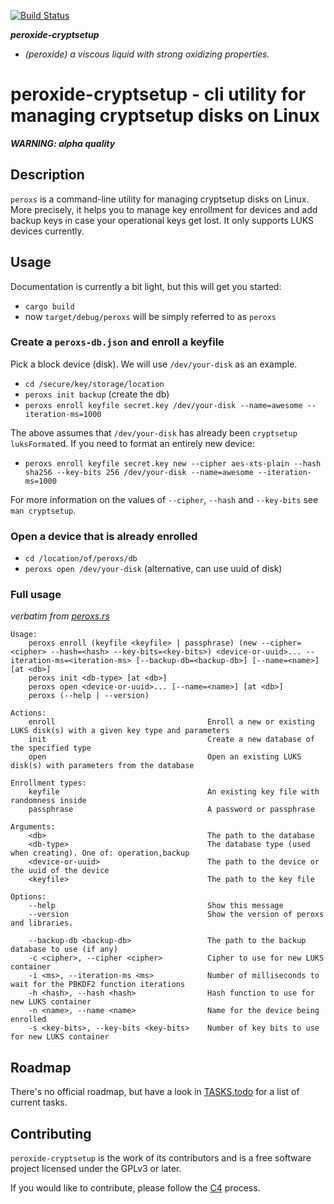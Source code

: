 [![Build Status](https://travis-ci.org/solidninja/peroxide-cryptsetup.png?branch=master)](https://travis-ci.org/solidninja/peroxide-cryptsetup)

_**peroxide-cryptsetup**_

* _(peroxide) a viscous liquid with strong oxidizing properties._

# peroxide-cryptsetup - cli utility for managing cryptsetup disks on Linux

_**WARNING: alpha quality**_

## Description

`peroxs` is a command-line utility for managing cryptsetup disks on Linux. More precisely,
it helps you to manage key enrollment for devices and add backup keys in case your operational keys get
lost. It only supports LUKS devices currently.

## Usage

Documentation is currently a bit light, but this will get you started:

 * `cargo build`
 * now `target/debug/peroxs` will be simply referred to as `peroxs`

### Create a `peroxs-db.json` and enroll a keyfile

Pick a block device (disk). We will use `/dev/your-disk` as an example.

 * `cd /secure/key/storage/location`
 * `peroxs init backup` (create the db)
 * `peroxs enroll keyfile secret.key /dev/your-disk --name=awesome --iteration-ms=1000`

The above assumes that `/dev/your-disk` has already been `cryptsetup luksFormat`ed. If you need to format
an entirely new device:

 * `peroxs enroll keyfile secret.key new --cipher aes-xts-plain --hash sha256 --key-bits 256 /dev/your-disk --name=awesome --iteration-ms=1000`

For more information on the values of `--cipher`, `--hash` and `--key-bits` see `man cryptsetup`.

### Open a device that is already enrolled

 * `cd /location/of/peroxs/db`
 * `peroxs open /dev/your-disk` (alternative, can use uuid of disk)

### Full usage

_verbatim from [peroxs.rs](src/bin/peroxs.rs)_

```
Usage:
    peroxs enroll (keyfile <keyfile> | passphrase) (new --cipher=<cipher> --hash=<hash> --key-bits=<key-bits>) <device-or-uuid>... --iteration-ms=<iteration-ms> [--backup-db=<backup-db>] [--name=<name>] [at <db>] 
    peroxs init <db-type> [at <db>]
    peroxs open <device-or-uuid>... [--name=<name>] [at <db>]
    peroxs (--help | --version)

Actions:
    enroll                                  Enroll a new or existing LUKS disk(s) with a given key type and parameters 
    init                                    Create a new database of the specified type
    open                                    Open an existing LUKS disk(s) with parameters from the database

Enrollment types:
    keyfile                                 An existing key file with randomness inside
    passphrase                              A password or passphrase

Arguments:
    <db>                                    The path to the database
    <db-type>                               The database type (used when creating). One of: operation,backup
    <device-or-uuid>                        The path to the device or the uuid of the device
    <keyfile>                               The path to the key file 

Options:
    --help                                  Show this message
    --version                               Show the version of peroxs and libraries.

    --backup-db <backup-db>                 The path to the backup database to use (if any)
    -c <cipher>, --cipher <cipher>          Cipher to use for new LUKS container
    -i <ms>, --iteration-ms <ms>            Number of milliseconds to wait for the PBKDF2 function iterations
    -h <hash>, --hash <hash>                Hash function to use for new LUKS container
    -n <name>, --name <name>                Name for the device being enrolled
    -s <key-bits>, --key-bits <key-bits>    Number of key bits to use for new LUKS container
```

## Roadmap

There's no official roadmap, but have a look in [TASKS.todo](TASKS.todo) for a list of current tasks.

## Contributing

`peroxide-cryptsetup` is the work of its contributors and is a free software project licensed under the 
GPLv3 or later. 

If you would like to contribute, please follow the [C4](http://rfc.zeromq.org/spec:22) process. 
